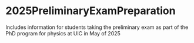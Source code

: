 # 2025PreliminaryExamPreparation

Includes information for students taking the preliminary exam as part of the PhD program for physics at UIC in May of 2025
